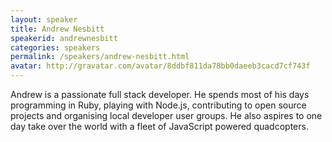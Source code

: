 ```yaml
---
layout: speaker
title: Andrew Nesbitt
speakerid: andrewnesbitt
categories: speakers
permalink: /speakers/andrew-nesbitt.html
avatar: http://gravatar.com/avatar/8ddbf811da78bb0daeeb3cacd7cf743f
---
```

Andrew is a passionate full stack developer. He spends most of his days programming in Ruby, playing with Node.js, contributing to open source projects and organising local developer user groups. He also aspires to one day take over the world with a fleet of JavaScript powered quadcopters.
